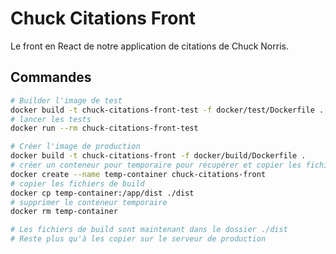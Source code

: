 # Chuck Citations Front

Le front en React de notre application de citations de Chuck Norris.

## Commandes

```bash
# Builder l'image de test
docker build -t chuck-citations-front-test -f docker/test/Dockerfile .
# lancer les tests
docker run --rm chuck-citations-front-test

# Créer l'image de production
docker build -t chuck-citations-front -f docker/build/Dockerfile .
# créer un conteneur pour temporaire pour récupérer et copier les fichiers de build
docker create --name temp-container chuck-citations-front
# copier les fichiers de build
docker cp temp-container:/app/dist ./dist
# supprimer le conteneur temporaire
docker rm temp-container

# Les fichiers de build sont maintenant dans le dossier ./dist
# Reste plus qu'à les copier sur le serveur de production
```
